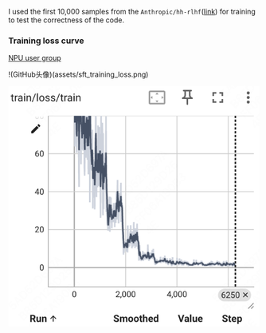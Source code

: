 I used the first 10,000 samples from the ```Anthropic/hh-rlhf```([link](https://huggingface.co/datasets/Anthropic/hh-rlhf)) for training to test the correctness of the code.

### Training loss curve

[NPU user group](assets/sft_training_loss.png)

!(GitHub头像)(assets/sft_training_loss.png)

<img alt="image" src="../assets/sft_training_loss.png" />

